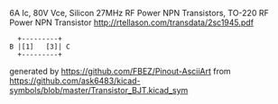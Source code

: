 6A Ic, 80V Vce, Silicon 27MHz RF Power NPN Transistors, TO-220
RF Power NPN Transistor
http://rtellason.com/transdata/2sc1945.pdf


	  +---------+
	B |[1]   [3]| C
	  +---------+


generated by https://github.com/FBEZ/Pinout-AsciiArt from https://github.com/ask6483/kicad-symbols/blob/master/Transistor_BJT.kicad_sym